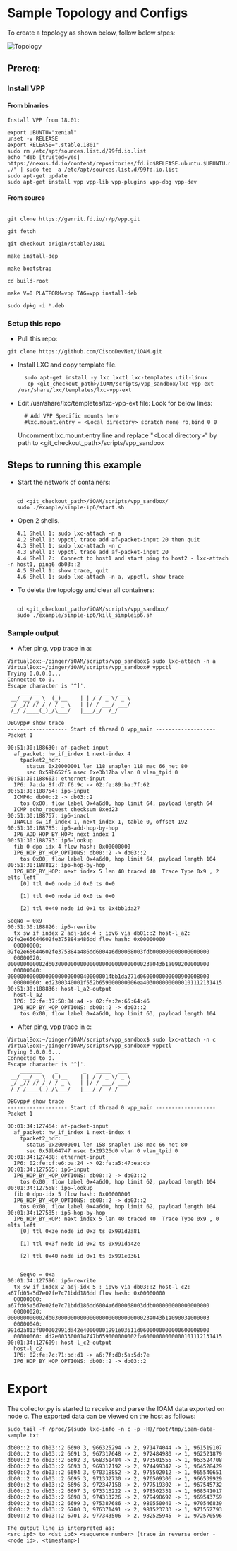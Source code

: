 # Sample Topology and Configs

To create a topology as shown below, follow below stpes:

![Topology](./Topology-simple_ip6.png?raw=true "Topology")
## Prereq:
### Install VPP

#### From binaries
```
Install VPP from 18.01:

export UBUNTU="xenial"
unset -v RELEASE
export RELEASE=".stable.1801"
sudo rm /etc/apt/sources.list.d/99fd.io.list
echo "deb [trusted=yes] https://nexus.fd.io/content/repositories/fd.io$RELEASE.ubuntu.$UBUNTU.main/ ./" | sudo tee -a /etc/apt/sources.list.d/99fd.io.list
sudo apt-get update
sudo apt-get install vpp vpp-lib vpp-plugins vpp-dbg vpp-dev
```
#### From source
```

git clone https://gerrit.fd.io/r/p/vpp.git

git fetch

git checkout origin/stable/1801
 
make install-dep
 
make bootstrap
 
cd build-root
 
make V=0 PLATFORM=vpp TAG=vpp install-deb
 
sudo dpkg -i *.deb
```
### Setup this repo
* Pull this repo:
``` 
git clone https://github.com/CiscoDevNet/iOAM.git
```

* Install LXC and copy template file.

		sudo apt-get install -y lxc lxctl lxc-templates util-linux
		 cp <git_checkout_path>/iOAM/scripts/vpp_sandbox/lxc-vpp-ext /usr/share/lxc/templates/lxc-vpp-ext

* Edit /usr/share/lxc/templetes/lxc-vpp-ext file:
   Look for below lines:

		# Add VPP Specific mounts here
		#lxc.mount.entry = <Local directory> scratch none ro,bind 0 0

   Uncomment lxc.mount.entry line and replace "\<Local directory\>" by path to <git_checkout_path>/scripts/vpp_sandbox

 
## Steps to running this example


* Start the network of containers:
```

   cd <git_checkout_path>/iOAM/scripts/vpp_sandbox/
   sudo ./example/simple-ip6/start.sh 
```

* Open 2 shells. 
```
   4.1 Shell 1: sudo lxc-attach -n a
   4.2 Shell 1: vppctl trace add af-packet-input 20 then quit
   4.3 Shell 1: sudo lxc-attach -n c
   4.3 Shell 1: vppctl trace add af-packet-input 20
   4.4 Shell 2:  Connect to host1 and start ping to host2 - lxc-attach -n host1, ping6 db03::2
   4.5 Shell 1: show trace, quit
   4.6 Shell 1: sudo lxc-attach -n a, vppctl, show trace
```
* To delete the topology and clear all containers:
```

   cd <git_checkout_path>/iOAM/scripts/vpp_sandbox/
   sudo ./example/simple-ip6/kill_simpleip6.sh 
```

### Sample output

* After ping, vpp trace in a:

```
VirtualBox:~/pinger/iOAM/scripts/vpp_sandbox$ sudo lxc-attach -n a
VirtualBox:~/pinger/iOAM/scripts/vpp_sandbox# vppctl
Trying 0.0.0.0...
Connected to 0.
Escape character is '^]'.
    _______    _        _   _____  ___ 
 __/ __/ _ \  (_)__    | | / / _ \/ _ \
 _/ _// // / / / _ \   | |/ / ___/ ___/
 /_/ /____(_)_/\___/   |___/_/  /_/    

DBGvpp# show trace
------------------- Start of thread 0 vpp_main -------------------
Packet 1

00:51:30:188630: af-packet-input
  af_packet: hw_if_index 1 next-index 4
    tpacket2_hdr:
      status 0x20000001 len 118 snaplen 118 mac 66 net 80
      sec 0x59b652f5 nsec 0xe3b17ba vlan 0 vlan_tpid 0
00:51:30:188663: ethernet-input
  IP6: 7a:da:8f:d7:f6:9c -> 02:fe:89:ba:7f:62
00:51:30:188754: ip6-input
  ICMP6: db00::2 -> db03::2
    tos 0x00, flow label 0x4a6d0, hop limit 64, payload length 64
  ICMP echo_request checksum 0xed23
00:51:30:188767: ip6-inacl
  INACL: sw_if_index 1, next_index 1, table 0, offset 192
00:51:30:188785: ip6-add-hop-by-hop
  IP6_ADD_HOP_BY_HOP: next index 1
00:51:30:188793: ip6-lookup
  fib 0 dpo-idx 4 flow hash: 0x00000000
  IP6_HOP_BY_HOP_OPTIONS: db00::2 -> db03::2
    tos 0x00, flow label 0x4a6d0, hop limit 64, payload length 104
00:51:30:188812: ip6-hop-by-hop
  IP6_HOP_BY_HOP: next index 5 len 40 traced 40  Trace Type 0x9 , 2 elts left
    [0] ttl 0x0 node id 0x0 ts 0x0 

    [1] ttl 0x0 node id 0x0 ts 0x0 

    [2] ttl 0x40 node id 0x1 ts 0x4bb1da27 

SeqNo = 0x9
00:51:30:188826: ip6-rewrite
  tx_sw_if_index 2 adj-idx 4 : ipv6 via db01::2 host-l_a2: 02fe2e65644602fe375884a486dd flow hash: 0x00000000
  00000000: 02fe2e65644602fe375884a486dd6004a6d00068003fdb000000000000000000
  00000020: 000000000002db0300000000000000000000000000023a043b1a090200000000
  00000040: 000000000000000000000000400000014bb1da271d0600000000000900008000
  00000060: ed2300340001f552b659000000006ea4030000000000101112131415
00:51:30:188836: host-l_a2-output
  host-l_a2
  IP6: 02:fe:37:58:84:a4 -> 02:fe:2e:65:64:46
  IP6_HOP_BY_HOP_OPTIONS: db00::2 -> db03::2
    tos 0x00, flow label 0x4a6d0, hop limit 63, payload length 104
 ```

* After ping, vpp trace in c:
```
VirtualBox:~/pinger/iOAM/scripts/vpp_sandbox$ sudo lxc-attach -n c
VirtualBox:~/pinger/iOAM/scripts/vpp_sandbox# vppctl
Trying 0.0.0.0...
Connected to 0.
Escape character is '^]'.
    _______    _        _   _____  ___ 
 __/ __/ _ \  (_)__    | | / / _ \/ _ \
 _/ _// // / / / _ \   | |/ / ___/ ___/
 /_/ /____(_)_/\___/   |___/_/  /_/    

DBGvpp# show trace
------------------- Start of thread 0 vpp_main -------------------
Packet 1

00:01:34:127464: af-packet-input
  af_packet: hw_if_index 1 next-index 4
    tpacket2_hdr:
      status 0x20000001 len 158 snaplen 158 mac 66 net 80
      sec 0x59b64747 nsec 0x29326d0 vlan 0 vlan_tpid 0
00:01:34:127488: ethernet-input
  IP6: 02:fe:cf:e6:ba:24 -> 02:fe:a5:47:ea:cb
00:01:34:127555: ip6-input
  IP6_HOP_BY_HOP_OPTIONS: db00::2 -> db03::2
    tos 0x00, flow label 0x4a6d0, hop limit 62, payload length 104
00:01:34:127568: ip6-lookup
  fib 0 dpo-idx 5 flow hash: 0x00000000
  IP6_HOP_BY_HOP_OPTIONS: db00::2 -> db03::2
    tos 0x00, flow label 0x4a6d0, hop limit 62, payload length 104
00:01:34:127585: ip6-hop-by-hop
  IP6_HOP_BY_HOP: next index 5 len 40 traced 40  Trace Type 0x9 , 0 elts left
    [0] ttl 0x3e node id 0x3 ts 0x991d2a81 

    [1] ttl 0x3f node id 0x2 ts 0x991da42e 

    [2] ttl 0x40 node id 0x1 ts 0x991e0361 


    SeqNo = 0xa
00:01:34:127596: ip6-rewrite
  tx_sw_if_index 2 adj-idx 5 : ipv6 via db03::2 host-l_c2: a67fd05a5d7e02fe7c71bdd186dd flow hash: 0x00000000
  00000000: a67fd05a5d7e02fe7c71bdd186dd6004a6d00068003ddb000000000000000000
  00000020: 000000000002db0300000000000000000000000000023a043b1a09003e000003
  00000040: 991d2a813f000002991da42e40000001991e03611d0600000000000600008000
  00000060: dd2e003300014747b659000000002fa6000000000000101112131415
00:01:34:127609: host-l_c2-output
  host-l_c2
  IP6: 02:fe:7c:71:bd:d1 -> a6:7f:d0:5a:5d:7e
  IP6_HOP_BY_HOP_OPTIONS: db00::2 -> db03::2
```

# Export
The collector.py is started to receive and parse the IOAM data exported on node c.
The exported data can be viewed on the host as follows:
```
sudo tail -f /proc/$(sudo lxc-info -n c -p -H)/root/tmp/ioam-data-sample.txt

db00::2 to db03::2 6690 3, 966325294 -> 2, 971474044 -> 1, 961519107
db00::2 to db03::2 6691 3, 967317648 -> 2, 972484980 -> 1, 962521879
db00::2 to db03::2 6692 3, 968351484 -> 2, 973501555 -> 1, 963524708
db00::2 to db03::2 6693 3, 969317192 -> 2, 974499342 -> 1, 964528429
db00::2 to db03::2 6694 3, 970318852 -> 2, 975502012 -> 1, 965540651
db00::2 to db03::2 6695 3, 971332730 -> 2, 976509306 -> 1, 966539929
db00::2 to db03::2 6696 3, 972347158 -> 2, 977519302 -> 1, 967545732
db00::2 to db03::2 6697 3, 973316222 -> 2, 978502331 -> 1, 968541017
db00::2 to db03::2 6698 3, 974313226 -> 2, 979498692 -> 1, 969543759
db00::2 to db03::2 6699 3, 975387686 -> 2, 980550040 -> 1, 970546839
db00::2 to db03::2 6700 3, 976371491 -> 2, 981523733 -> 1, 971552793
db00::2 to db03::2 6701 3, 977343506 -> 2, 982525945 -> 1, 972570596

The output line is interpreted as:
<src ip6> to <dst ip6> <sequence number> [trace in reverse order - <node id>, <timestamp>]

```
	

